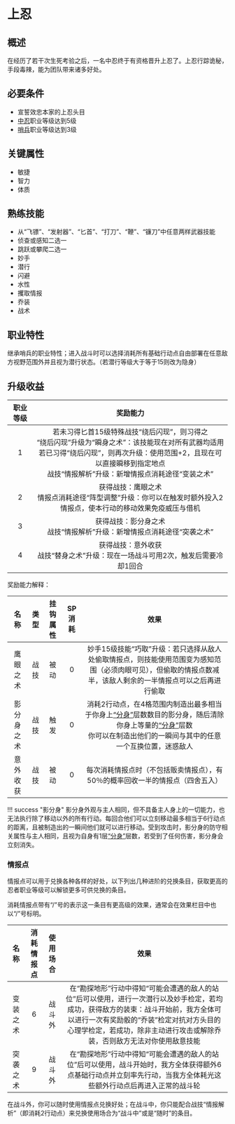 # 上忍

## 概述

在经历了若干次生死考验之后，一名中忍终于有资格晋升上忍了。上忍行踪诡秘，手段毒辣，能为团队带来诸多好处。

## 必要条件

* 宣誓效忠本家的上忍头目
* <a href="../chunin" target="_blank">中忍</a>职业等级达到5级
* <a href="../../../basicJob/Sentinel" target="_blank">哨兵</a>职业等级达到3级

## 关键属性

* 敏捷
* 智力
* 体质

## 熟练技能

* 从“飞镖”、“发射器”、“匕首”、“打刀”、“鞭”、“镰刀”中任意两样武器技能
* 侦查或感知二选一
* 跳跃或攀爬二选一
* 妙手
* 潜行
* 闪避
* 水性
* 攫取情报
* 乔装
* 战术
  
## 职业特性

继承哨兵的职业特性；进入战斗时可以选择消耗所有基础行动点自由部署在任意敌方视野范围外并且视为潜行状态。（若潜行等级大于等于15则改为隐身）

## 升级收益

职业等级|奖励能力
:--:|:--:
1|若未习得匕首15级特殊战技“绕后闪现”，则习得之<br>“绕后闪现”升级为“瞬身之术”：该技能现在对所有武器均适用<br>若已习得“绕后闪现”，则再次升级：使用范围+2，且现在可以直接瞬移到指定地点<br>战技“情报解析”升级：新增情报点消耗途径“变装之术”
2|获得战技：鹰眼之术<br>情报点消耗途径“阵型调整”升级：你可以在触发时额外投入2情报点，使本行动的移动效果免疫威压与借机
3|获得战技：影分身之术<br>战技“情报解析”升级：新增情报点消耗途径“突袭之术”
4|获得战技：意外收获<br>战技“替身之术”升级：现在一场战斗可用2次，触发后需要冷却1回合

奖励能力解释：

名称|类型|挂钩属性|SP消耗|效果
:--:|:--:|:--:|:--:|:--:
鹰眼之术|战技|被动|0|妙手15级技能“巧取”升级：若只选择从敌人处偷取情报点，则技能使用范围变为感知范围（必须肉眼可见），但偷取的情报点数减半，该敌人剩余的一半情报点可以之后再进行偷取
影分身之术|战技|触发|0|消耗2行动点，在4格范围内制造出最多相当于你身上<a href="../../../../status/mark/#分身" target="_blank">“分身”</a>层数数目的影分身，随后清除你身上等量的<a href="../../../../status/mark/#分身" target="_blank">“分身”</a>层数<br>你可以在制造出他们的一瞬间与其中的任意一个互换位置，迷惑敌人
意外收获|战技|被动|0|每次消耗情报点时（不包括贩卖情报点），有50％的概率回收一半的情报点（四舍五入）

!!! success "影分身"
    影分身外观与主人相同，但不具备主人身上的一切能力，也无法执行除了移动以外的所有行动。每回合他们可以立刻移动最多相当于6行动点的距离，且被制造出的一瞬间他们就可以进行移动。受到攻击时，影分身的防守相关属性与主人相同，且视为自身有1层<a href="../../../../status/mark/#分身" target="_blank">“分身”</a>层数，若受到了任何伤害，影分身会立刻消失。

### 情报点

情报点可以用于兑换各种各样的好处，以下列出几种进阶的兑换条目，获取更高的忍者职业等级可以解锁更多可供兑换的条目。

消耗情报点带有“/”号的表示这一条目有更高级的效果，通常会在效果栏目中也以“/”号标明。

名称|消耗情报点|使用场合|效果
:--:|:--:|:--:|:--:
变装之术|6|战斗外|在“勘探地形”行动中得知“可能会遭遇的敌人的站位”后可以使用，进行一次潜行以及妙手检定，若均成功，获得敌方的装束：战斗开始前，我方全体可以进行一次有奖励骰的“乔装”检定对抗对方头目的心理学检定，若成功，除非主动进行攻击或解除乔装，否则敌方无法对你使用敌意技能
突袭之术|9|战斗外|在“勘探地形”行动中得知“可能会遭遇的敌人的站位”后可以使用，战斗开始时，我方全体获得额外6点基础行动点并立刻率先行动，当我方全体耗光这些额外行动点后再进入正常的战斗轮

在战斗外，你可以随时使用情报点兑换好处；在战斗中，你只能配合战技“情报解析”（即消耗2行动点）来兑换使用场合为“战斗中”或是“随时”的条目。